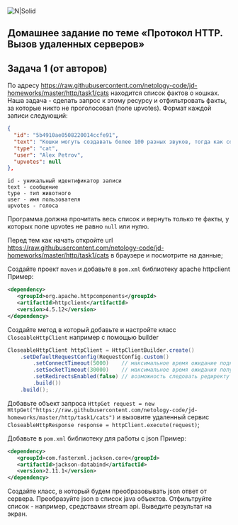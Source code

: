 ![N|Solid](https://kuplio.ru/assets/images/ru/eshops/cda55be89a67eec4775a75c9c1895aa2.webp)

## Домашнее задание по теме «Протокол HTTP. Вызов удаленных серверов»

## Задача 1 (от авторов)

По адресу https://raw.githubusercontent.com/netology-code/jd-homeworks/master/http/task1/cats находится список фактов о кошках. Наша задача - сделать запрос к этому ресурсу и отфильтровать факты, за которые никто не проголосовал (поле upvotes).
Формат каждой записи следующий:
```json
{
  "id": "5b4910ae0508220014ccfe91",
  "text": "Кошки могуть создавать более 100 разных звуков, тогда как собаки только около 10.",
  "type": "cat",
  "user": "Alex Petrov",
  "upvotes": null
},
```
```text
id - уникальный идентификатор записи
text - сообщение
type - тип животного
user - имя пользователя
upvotes - голоса
```

Программа должна прочитать весь список и вернуть только те факты, у которых поле upvotes не равно `null` или нулю.

Перед тем как начать откройте url https://raw.githubusercontent.com/netology-code/jd-homeworks/master/http/task1/cats в браузере и посмотрите на данные;

Создайте проект `maven` и добавьте в `pom.xml` библиотеку apache httpclient
Пример:
```xml
<dependency>
   <groupId>org.apache.httpcomponents</groupId>
   <artifactId>httpclient</artifactId>
   <version>4.5.12</version>
</dependency>
```

Создайте метод в который добавьте и настройте класс `CloseableHttpClient` например с помощью builder
```java
CloseableHttpClient httpClient = HttpClientBuilder.create()
    .setDefaultRequestConfig(RequestConfig.custom()
        .setConnectTimeout(5000)    // максимальное время ожидание подключения к серверу
        .setSocketTimeout(30000)    // максимальное время ожидания получения данных
        .setRedirectsEnabled(false) // возможность следовать редиректу в ответе
        .build())
    .build();
```

Добавьте объект запроса `HttpGet request = new HttpGet("https://raw.githubusercontent.com/netology-code/jd-homeworks/master/http/task1/cats")` и
вызовите удаленный сервис `CloseableHttpResponse response = httpClient.execute(request)`;

Добавьте в `pom.xml` библиотеку для работы с json
Пример:
```xml
<dependency>
   <groupId>com.fasterxml.jackson.core</groupId>
   <artifactId>jackson-databind</artifactId>
   <version>2.11.1</version>
</dependency>
```

Создайте класс, в который будем преобразовывать json ответ от сервера.
Преобразуйте json в список java объектов.
Отфильтруйте список - например, средствами stream api.
Выведите результат на экран.


